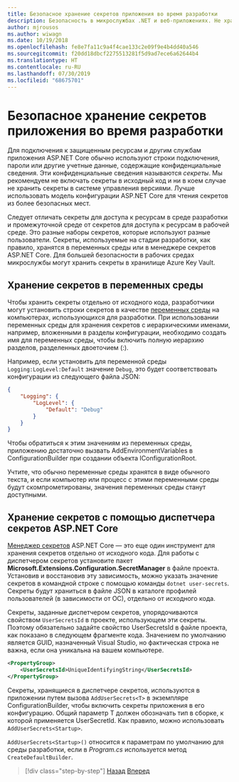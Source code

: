 ```yaml
---
title: Безопасное хранение секретов приложения во время разработки
description: Безопасность в микрослужбах .NET и веб-приложениях. Не храните секреты приложения, такие как пароли, строки подключения или ключи API, в системе управления версиями. Изучите параметры, которые можно использовать в ASP.NET Core, в частности, как обрабатывать пользовательские секреты.
author: mjrousos
ms.author: wiwagn
ms.date: 10/19/2018
ms.openlocfilehash: fe8e7fa11c9a4f4cae133c2e09f9e4b4dd40a546
ms.sourcegitcommit: f20dd18dbcf2275513281f5d9ad7ece6a62644b4
ms.translationtype: HT
ms.contentlocale: ru-RU
ms.lasthandoff: 07/30/2019
ms.locfileid: "68675701"
---
```

# <a name="store-application-secrets-safely-during-development"></a>Безопасное хранение секретов приложения во время разработки

Для подключения к защищенным ресурсам и другим службам приложения ASP.NET Core обычно используют строки подключения, пароли или другие учетные данные, содержащие конфиденциальные сведения. Эти конфиденциальные сведения называются *секреты*. Мы рекомендуем не включать секреты в исходный код и ни в коем случае не хранить секреты в системе управления версиями. Лучше использовать модель конфигурации ASP.NET Core для чтения секретов из более безопасных мест.

Следует отличать секреты для доступа к ресурсам в среде разработки и промежуточной среде от секретов для доступа к ресурсам в рабочей среде. Это разные наборы секретов, которые используют разные пользователи. Секреты, используемые на стадии разработки, как правило, хранятся в переменных среды или в менеджере секретов ASP.NET Core. Для большей безопасности в рабочих средах микрослужбы могут хранить секреты в хранилище Azure Key Vault.

## <a name="store-secrets-in-environment-variables"></a>Хранение секретов в переменных среды

Чтобы хранить секреты отдельно от исходного кода, разработчики могут установить строки секретов в качестве [переменных среды](/aspnet/core/security/app-secrets#environment-variables) на компьютерах, использующихся для разработки. При использовании переменных среды для хранения секретов с иерархическими именами, например, вложенными в разделы конфигурации, необходимо создать имя для переменных среды, чтобы включить полную иерархию разделов, разделенных двоеточием (:).

Например, если установить для переменной среды `Logging:LogLevel:Default` значение `Debug`, это будет соответствовать конфигурации из следующего файла JSON:

```json
{
    "Logging": {
        "LogLevel": {
            "Default": "Debug"
        }
    }
}
```

Чтобы обратиться к этим значениям из переменных среды, приложению достаточно вызвать AddEnvironmentVariables в ConfigurationBuilder при создании объекта IConfigurationRoot.

Учтите, что обычно переменные среды хранятся в виде обычного текста, и если компьютер или процесс с этими переменными среды будут скомпрометированы, значения переменных среды станут доступными.

## <a name="store-secrets-with-the-aspnet-core-secret-manager"></a>Хранение секретов с помощью диспетчера секретов ASP.NET Core

[Менеджер секретов](/aspnet/core/security/app-secrets#secret-manager) ASP.NET Core — это еще один инструмент для хранения секретов отдельно от исходного кода. Для работы с диспетчером секретов установите пакет **Microsoft.Extensions.Configuration.SecretManager** в файле проекта. Установив и восстановив эту зависимость, можно указать значение секретов в командной строке с помощью команды `dotnet user-secrets`. Секреты будут храниться в файле JSON в каталоге профилей пользователей (в зависимости от ОС), отдельно от исходного кода.

Секреты, заданные диспетчером секретов, упорядочиваются свойством `UserSecretsId` в проекте, использующем эти секреты. Поэтому обязательно задайте свойство UserSecretsId в файле проекта, как показано в следующем фрагменте кода. Значением по умолчанию является GUID, назначенный Visual Studio, но фактическая строка не важна, если она уникальна на вашем компьютере.

```xml
<PropertyGroup>
    <UserSecretsId>UniqueIdentifyingString</UserSecretsId>
</PropertyGroup>
```

Секреты, хранящиеся в диспетчере секретов, используются в приложении путем вызова `AddUserSecrets<T>` в экземпляре ConfigurationBuilder, чтобы включить секреты приложения в его конфигурацию. Общий параметр T должен обозначать тип в сборке, к которой применяется UserSecretId. Как правило, можно использовать `AddUserSecrets<Startup>`.

`AddUserSecrets<Startup>()` относится к параметрам по умолчанию для среды разработки, если в *Program.cs* используется метод `CreateDefaultBuilder`.

>[!div class="step-by-step"]
>[Назад](authorization-net-microservices-web-applications.md)
>[Вперед](azure-key-vault-protects-secrets.md)
